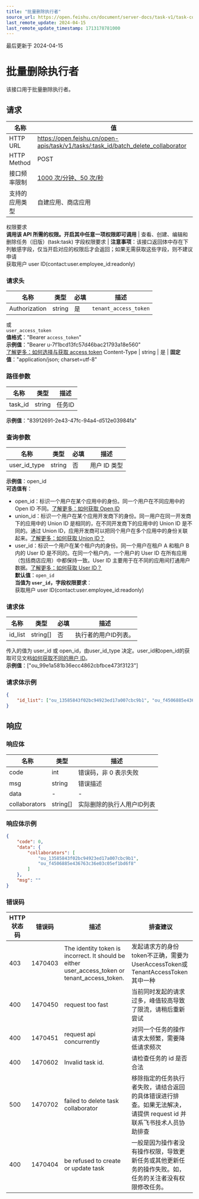```yaml
---
title: "批量删除执行者"
source_url: https://open.feishu.cn/document/server-docs/task-v1/task-collaborator/batch_delete_collaborator
last_remote_update: 2024-04-15
last_remote_update_timestamp: 1713178781000
---
```

最后更新于 2024-04-15

# 批量删除执行者

该接口用于批量删除执行者。

## 请求
名称 | 值
---|---
HTTP URL | https://open.feishu.cn/open-apis/task/v1/tasks/:task_id/batch_delete_collaborator
HTTP Method | POST
接口频率限制 | [1000 次/分钟、50 次/秒](https://open.feishu.cn/document/ukTMukTMukTM/uUzN04SN3QjL1cDN)
支持的应用类型 | 自建应用、商店应用
权限要求  
            **调用该 API 所需的权限。开启其中任意一项权限即可调用** | 查看、创建、编辑和删除任务（旧版）(task:task)
字段权限要求 | **注意事项**：该接口返回体中存在下列敏感字段，仅当开启对应的权限后才会返回；如果无需获取这些字段，则不建议申请  
        获取用户 user ID(contact:user.employee_id:readonly)

### 请求头

名称 | 类型 | 必填 | 描述
--- | --- | --- | ---
Authorization | string | 是 | `tenant_access_token`  
或  
`user_access_token`  
**值格式**："Bearer `access_token`"  
**示例值**："Bearer u-7f1bcd13fc57d46bac21793a18e560"  
[了解更多：如何选择与获取 access token](https://open.feishu.cn/document/uAjLw4CM/ugTN1YjL4UTN24CO1UjN/trouble-shooting/how-to-choose-which-type-of-token-to-use)
Content-Type | string | 是 | **固定值**："application/json; charset=utf-8"

### 路径参数

名称 | 类型 | 描述
--- | --- | ---
task_id | string | 任务ID  
**示例值**："83912691-2e43-47fc-94a4-d512e03984fa"

### 查询参数

名称 | 类型 | 必填 | 描述
--- | --- | --- | ---
user_id_type | string | 否 | 用户 ID 类型  
**示例值**：open_id  
**可选值有**：  
- open_id：标识一个用户在某个应用中的身份。同一个用户在不同应用中的 Open ID 不同。[了解更多：如何获取 Open ID](https://open.feishu.cn/document/uAjLw4CM/ugTN1YjL4UTN24CO1UjN/trouble-shooting/how-to-obtain-openid)  
- union_id：标识一个用户在某个应用开发商下的身份。同一用户在同一开发商下的应用中的 Union ID 是相同的，在不同开发商下的应用中的 Union ID 是不同的。通过 Union ID，应用开发商可以把同个用户在多个应用中的身份关联起来。[了解更多：如何获取 Union ID？](https://open.feishu.cn/document/uAjLw4CM/ugTN1YjL4UTN24CO1UjN/trouble-shooting/how-to-obtain-union-id)  
- user_id：标识一个用户在某个租户内的身份。同一个用户在租户 A 和租户 B 内的 User ID 是不同的。在同一个租户内，一个用户的 User ID 在所有应用（包括商店应用）中都保持一致。User ID 主要用于在不同的应用间打通用户数据。[了解更多：如何获取 User ID？](https://open.feishu.cn/document/uAjLw4CM/ugTN1YjL4UTN24CO1UjN/trouble-shooting/how-to-obtain-user-id)  
**默认值**：`open_id`  
**当值为 `user_id`，字段权限要求**：  
获取用户 user ID(contact:user.employee_id:readonly)

### 请求体

名称 | 类型 | 必填 | 描述
--- | --- | --- | ---
id_list | string\[\] | 否 | 执行者的用户ID列表。  
传入的值为 user_id 或 open_id，由user_id_type 决定。user_id和open_id的获取可见文档[如何获取不同的用户 ID](https://open.feishu.cn/document/home/user-identity-introduction/open-id)。  
**示例值**：["ou_99e1a581b36ecc4862cbfbce473f3123"]

### 请求体示例
```json
{
    "id_list": ["ou_13585843f02bc94923ed17a007cbc9b1", "ou_f4506885e436763c36e03c05ef1bd6f8"]
}
```

## 响应

### 响应体

名称 | 类型 | 描述
--- | --- | ---
code | int | 错误码，非 0 表示失败
msg | string | 错误描述
data | \- | \-
collaborators | string\[\] | 实际删除的执行人用户ID列表

### 响应体示例
```json
{
    "code": 0,
    "data": {
        "collaborators": [
            "ou_13585843f02bc94923ed17a007cbc9b1",
            "ou_f4506885e436763c36e03c05ef1bd6f8"
        ]
    },
    "msg": ""
}
```

### 错误码

HTTP状态码 | 错误码 | 描述 | 排查建议
--- | --- | --- | ---
403 | 1470403 | The identity token is incorrect. It should be either user_access_token or tenant_access_token. | 发起请求方的身份token不正确，需要为UserAccessToken或TenantAccessToken其中一种
400 | 1470450 | request too fast | 当前同时发起的请求过多，峰值较高导致了限流，请稍后重新尝试
400 | 1470451 | request api concurrently | 对同一个任务的操作请求太频繁，需要降低请求频次
400 | 1470602 | Invalid task id. | 请检查任务的 id 是否合法
500 | 1470702 | failed to delete task collaborator | 移除指定的任务执行者失败，请结合返回的具体错误进行排查。如果无法解决，请提供 request id 并联系飞书技术人员协助排查
400 | 1470404 | be refused to create or update task | 一般是因为操作者没有操作权限，导致更新任务或其他更新任务的操作失败。如，任务的关注者没有权限修改任务。
